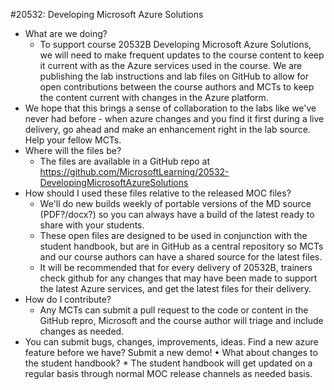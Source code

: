 #20532: Developing Microsoft Azure Solutions

*	What are we doing?
	 * To support course 20532B Developing Microsoft Azure Solutions, we will need to make frequent updates to the course content to keep it current with as the Azure services used in the course.  We are publishing the lab instructions and lab files on GitHub to allow for open contributions between the course authors and MCTs to keep the content current with changes in the Azure platform.
   *	We hope that this brings a sense of collaboration to the labs like we've never had before - when azure changes and you find it first during a live delivery, go ahead and make an enhancement right in the lab source.  Help your fellow MCTs.
* Where will the files be?
  * The files are available in a GitHub repo at https://github.com/MicrosoftLearning/20532-DevelopingMicrosoftAzureSolutions
* How should I used these files relative to the released MOC files?
  * We'll do new builds weekly of portable versions of the MD source (PDF?/docx?) so you can always have a build of the latest ready to share with your students.
  *	These open files are designed to be used in conjunction with the student handbook, but are in GitHub as a central repository so MCTs and our course authors can have a shared source for the latest files.
  *	It will be recommended that for every delivery of 20532B, trainers check github for any changes that may have been made to support the latest Azure services, and get the latest files for their delivery.
*	How do I contribute?
	 * Any MCTs can submit a pull request to the code or content in the GitHub repro, Microsoft and the course author will triage and include changes as needed.
   *	You can submit bugs, changes, improvements, ideas.  Find a new azure feature before we have?  Submit a new demo!
•	What about changes to the student handbook?
	 * The student handbook will get updated on a regular basis through normal MOC release channels as needed basis.  
